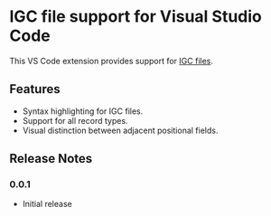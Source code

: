 # IGC file support for Visual Studio Code

This VS Code extension provides support for [IGC
files](https://www.fai.org/sites/default/files/igc_fr_specification_2020-11-25_with_al6.pdf).

## Features

* Syntax highlighting for IGC files.
* Support for all record types.
* Visual distinction between adjacent positional fields.

## Release Notes

### 0.0.1

* Initial release